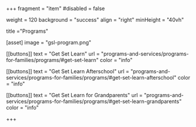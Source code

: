 +++
fragment = "item"
#disabled = false

weight = 120
background = "success"
align = "right"
minHeight = "40vh"

title ="Programs"

[asset]
  image = "gsl-program.png"
  
[[buttons]]
  text = "Get Set Learn"
  url = "programs-and-services/programs-for-families/programs/#get-set-learn"
  color = "info"
  
[[buttons]]
  text = "Get Set Learn Afterschool"
  url = "programs-and-services/programs-for-families/programs/#get-set-learn-afterschool"
  color = "info"
  
[[buttons]]
  text = "Get Set Learn for Grandparents"
  url = "programs-and-services/programs-for-families/programs/#get-set-learn-grandparents"
  color = "info"
  

+++


  



